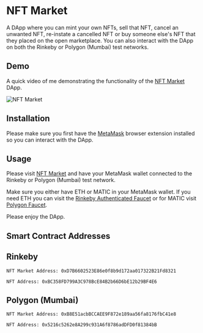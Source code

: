 # NFT Market

A DApp where you can mint your own NFTs, sell that NFT, cancel an unwanted NFT, re-instate a cancelled NFT or buy someone else's NFT that they placed on the open marketplace. You can also interact with the DApp on both the Rinkeby or Polygon (Mumbai) test networks.

## Demo
A quick video of me demonstrating the functionality of the [NFT Market](https://youtu.be/cxbOX5mhLH0) DApp.

![NFT Market](/public/nft-market.png 'NFT Market')

## Installation

Please make sure you first have the [MetaMask](https://metamask.io/) browser extension installed so you can interact with the DApp.

## Usage

Please visit [NFT Market](https://bgfvc-ayaaa-aaaad-qaz5q-cai.ic.fleek.co/) and have your MetaMask wallet connected to the Rinkeby or Polygon (Mumbai) test network. 

Make sure you either have ETH or MATIC in your MetaMask wallet. If you need ETH you can visit the [Rinkeby Authenticated Faucet](https://faucet.rinkeby.io/) or for MATIC visit [Polygon Faucet](https://faucet.polygon.technology/).

Please enjoy the DApp.

## Smart Contract Addresses

## Rinkeby
```
NFT Market Address: 0xD7B6602523E86e0f8b9d172aa017322B21Fd8321

NFT Address: 0xBC358FD799A3C978BcE84B2b66D6bE12b29BF4E6
```

## Polygon (Mumbai)
```
NFT Market Address: 0xB8E51acbBCCAEE9F872e189aa56fa8176fbC41e8

NFT Address: 0x5216c5262e8A299c931A6f8786adDFD0f81384bB
```
